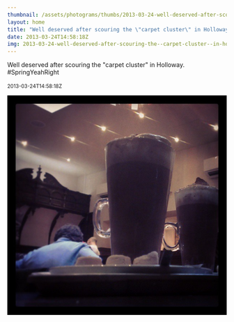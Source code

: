 ```yaml
---
thumbnail: /assets/photograms/thumbs/2013-03-24-well-deserved-after-scouring-the--carpet-cluster--in-holloway---springyeahright.jpg
layout: home
title: "Well deserved after scouring the \"carpet cluster\" in Holloway. #SpringYeahRight"
date: 2013-03-24T14:58:18Z
img: 2013-03-24-well-deserved-after-scouring-the--carpet-cluster--in-holloway---springyeahright.jpg
---
```


Well deserved after scouring the "carpet cluster" in Holloway. #SpringYeahRight

<small>2013-03-24T14:58:18Z</small>

![Well deserved after scouring the "carpet cluster" in Holloway. #SpringYeahRight](/assets/photograms/original/2013-03-24-well-deserved-after-scouring-the--carpet-cluster--in-holloway---springyeahright.jpg)
